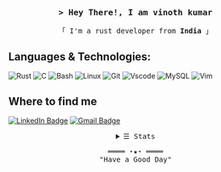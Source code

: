 <!-- Title -->
<h3 align="center">
        <samp>&gt; Hey There!, I am
                <b>vinoth kumar</b>
        </samp>
</h3>

<p align="center">
        <!-- Intro -->
        <samp>
                「 I'm a rust developer from <b>India</b> 」
                <br>
        </samp>

## Languages & Technologies:

![Rust](https://img.shields.io/badge/rust-F3F1EA?style=for-the-badge&logo=rust&logoColor=372213)
![C](https://img.shields.io/badge/c-F3F1EA?style=for-the-badge&logo=c&logoColor=372213)
![Bash](https://img.shields.io/badge/Bash-F3F1EA?style=for-the-badge&logo=gnu-bash&logoColor=372213)
![Linux](https://img.shields.io/badge/linux-F3F1EA?style=for-the-badge&logo=linux&logoColor=372213)
![Git](https://img.shields.io/badge/git-F3F1EA?style=for-the-badge&logo=git&logoColor=372213)
![Vscode](https://img.shields.io/badge/vscode-F3F1EA?style=for-the-badge&logo=vscode&logoColor=372213)
![MySQL](https://img.shields.io/badge/mysql-F3F1EA.svg?style=for-the-badge&logo=mysql&logoColor=372213)
![Vim](https://img.shields.io/badge/VIM-F3F1EA.svg?style=for-the-badge&logo=vim&logoColor=372213)

## Where to find me

[![LinkedIn Badge](https://img.shields.io/badge/LinkedIn-F3F1EA?style=for-the-badge&logo=linkedin&logoColor=372213)](https://www.linkedin.com/in/vnothkumar/)
[![Gmail Badge](https://img.shields.io/badge/Gmail-F3F1EA?style=for-the-badge&logo=gmail&logoColor=372213)](mailto:lenol.vinoth@gmail.com)

<!-- Details Section -->
<details align="center">
    <summary> <samp>&#9776; Stats</samp></summary>
    <p align="center">
        <br>
         <!-- Activity Widget -->
        <img alt="vinothkumar GitHub Stats"
                src="https://github-readme-stats.vercel.app/api?username=vnothkumar&theme=buefy&show_icons=true&hide_border=false&count_private=true" />
        <br>
    </p>
</details>

<!-- Footer -->
<samp>
    <p align="center">
        ════ ⋆★⋆ ════
        <br>
        "Have a Good Day"
    </p>
</samp>

